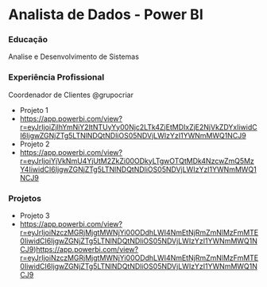 # Analista de Dados - Power BI

### Educação
Analise e Desenvolvimento de Sistemas

### Experiência Profissional
Coordenador de Clientes @grupocriar

- Projeto 1
- <a>https://app.powerbi.com/view?r=eyJrIjoiZjlhYmNiY2ItNTUyYy00Njc2LTk4ZjEtMDIxZjE2NjVkZDYxIiwidCI6IjgwZGNjZTg5LTNlNDQtNDliOS05NDVjLWIzYzI1YWNmMWQ1NCJ9</a>
- Projeto 2
- https://app.powerbi.com/view?r=eyJrIjoiYjVkNmU4YjUtM2ZkZi00ODkyLTgwOTQtMDk4NzcwZmQ5MzY4IiwidCI6IjgwZGNjZTg5LTNlNDQtNDliOS05NDVjLWIzYzI1YWNmMWQ1NCJ9

### Projetos
- Projeto 3
- https://app.powerbi.com/view?r=eyJrIjoiNzczMGRjMjgtMWNjYi00ODdhLWI4NmEtNjRmZmNlMzFmMTE0IiwidCI6IjgwZGNjZTg5LTNlNDQtNDliOS05NDVjLWIzYzI1YWNmMWQ1NCJ9)https://app.powerbi.com/view?r=eyJrIjoiNzczMGRjMjgtMWNjYi00ODdhLWI4NmEtNjRmZmNlMzFmMTE0IiwidCI6IjgwZGNjZTg5LTNlNDQtNDliOS05NDVjLWIzYzI1YWNmMWQ1NCJ9

